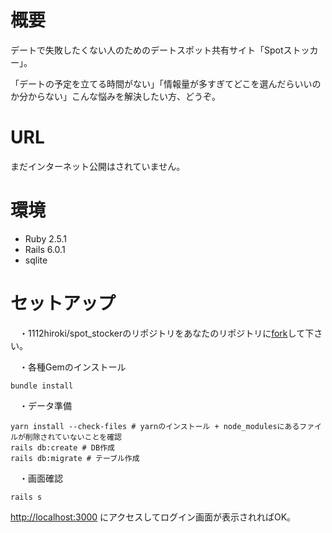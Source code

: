 # 概要
デートで失敗したくない人のためのデートスポット共有サイト「Spotストッカー」。

「デートの予定を立てる時間がない」「情報量が多すぎてどこを選んだらいいのか分からない」こんな悩みを解決したい方、どうぞ。


# URL
まだインターネット公開はされていません。

# 環境
* Ruby 2.5.1
* Rails 6.0.1
* sqlite

# セットアップ
　・1112hiroki/spot_stockerのリポジトリをあなたのリポジトリに[fork](https://qiita.com/YumaInaura/items/acff806290c8953d3185)して下さい。

　・各種Gemのインストール
```
bundle install
```

　・データ準備
```
yarn install --check-files # yarnのインストール + node_modulesにあるファイルが削除されていないことを確認
rails db:create # DB作成
rails db:migrate # テーブル作成
```

　・画面確認
```
rails s
```


[http://localhost:3000](http://localhost:3000) にアクセスしてログイン画面が表示されればOK。
